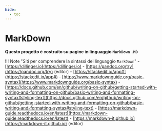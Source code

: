 ```yaml
---
hide:
  - toc
---
```


# MarkDown

**Questo progetto è costruito su pagine in linguaggio `MarkDown` `.MD`**

!!! Note "Siti per comprendere la sintassi del linguaggio `MarkDown`"
    - [https://dillinger.io](https://dillinger.io)
    - [https://pandoc.org/try](https://pandoc.org/try) (editor)
    - [https://stackedit.io/app#](https://stackedit.io/app#)
    - [https://www.markdownguide.org/basic-syntax](https://www.markdownguide.org/basic-syntax)
    - [https://docs.github.com/en/github/writing-on-github/getting-started-with-writing-and-formatting-on-github/basic-writing-and-formatting-syntax#styling-text](https://docs.github.com/en/github/writing-on-github/getting-started-with-writing-and-formatting-on-github/basic-writing-and-formatting-syntax#styling-text)
    - [https://markdown-guide.readthedocs.io/en/latest](https://markdown-guide.readthedocs.io/en/latest)
    - [https://markdown-it.github.io](https://markdown-it.github.io) (editor)
